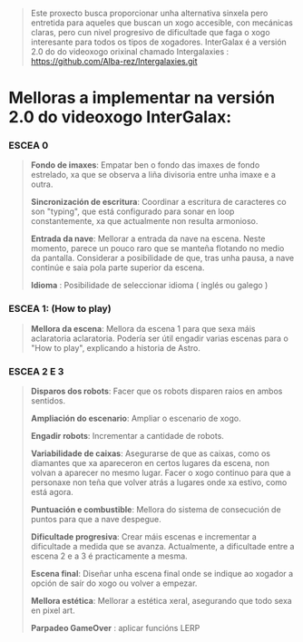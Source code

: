  
 > Este proxecto busca proporcionar unha alternativa sinxela pero entretida para aqueles que buscan un xogo accesible, con mecánicas claras, pero cun nivel progresivo de dificultade que faga o xogo interesante para todos os tipos de xogadores.
 InterGalax é a versión 2.0 do do videoxogo orixinal chamado Intergalaxies : https://github.com/Alba-rez/Intergalaxies.git
 
 # Melloras a implementar na versión 2.0 do videoxogo InterGalax:

### ESCEA 0 

> **Fondo de imaxes**: Empatar ben o fondo das imaxes de fondo estrelado, xa que se observa a liña divisoria entre unha imaxe e a outra.
> 
> **Sincronización de escritura**: Coordinar a escritura de caracteres co son "typing", que está configurado para sonar en loop constantemente, xa que actualmente non resulta armonioso.
> 
> **Entrada da nave**: Mellorar a entrada da nave na escena. Neste momento, parece un pouco raro que se manteña flotando no medio da pantalla. Considerar a posibilidade de que, tras unha pausa, a nave continúe e saia pola parte superior da escena.
>
> **Idioma** : Posibilidade de seleccionar idioma ( inglés ou galego )

### ESCEA 1: (How to play)

> **Mellora da escena**: Mellora da escena 1 para que sexa máis aclaratoria aclaratoria. Podería ser útil engadir varias escenas para o "How to play", explicando a historia de Astro.

### ESCEA 2 E 3

> **Disparos dos robots**: Facer que os robots disparen raios en ambos sentidos.
> 
> **Ampliación do escenario**: Ampliar o escenario de xogo.
> 
> **Engadir robots**: Incrementar a cantidade de robots.
> 
> **Variabilidade de caixas**: Asegurarse de que as caixas, como os diamantes que xa apareceron en certos lugares da escena, non volvan a aparecer no mesmo lugar. Facer o xogo continuo para que a personaxe non teña que volver atrás a lugares onde xa estivo, como está agora.
> 
> **Puntuación e combustible**: Mellora do sistema de consecución de puntos para que a nave despegue.
> 
> **Dificultade progresiva**: Crear máis escenas e incrementar a dificultade a medida que se avanza. Actualmente, a dificultade entre a escena 2 e a 3 é practicamente a mesma.
> 
> **Escena final**: Diseñar unha escena final onde se indique ao xogador a opción de saír do xogo ou volver a empezar. 
> 
> **Mellora estética**: Mellorar a estética xeral, asegurando que todo sexa en pixel art.
>
> **Parpadeo GameOver** : aplicar funcións LERP 

